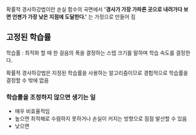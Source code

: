 확률적 경사하강법이란 손실 함수의 곡면에서 **'경사가 가장 가파른 곳으로 내려가다 보면 언젠가 가장 낮은 지점에 도달한다.'** 는 가정으로 만들어 짐

## 고정된 학습률
학습률 : 최적화 할 때 한 걸음의 폭을 결정하는 스텝 크기를 말하며 학습 속도를 결정한다. 

확률적 경사하강법은 지정된 학습률을 사용하는 알고리즘이므로 경험적으로 학습률을 결정할 수 밖에 없음

### 학습률을 조정하지 않으면 생기는 일
- 매우 비효율적임
- 높으면 최적해로 수렴하지 못하거나 손실이 커지는 방향으로 점점 발산할 수 있음
- 낮으면 